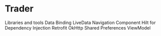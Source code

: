 # Trader

Libraries and tools
Data Binding
LiveData
Navigation Component
Hilt for Dependency Injection
Retrofit
OkHttp
Shared Preferences
ViewModel
